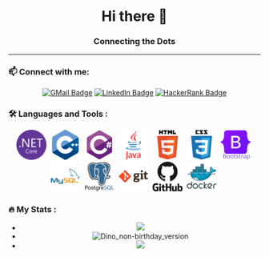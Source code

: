 <div id="header" align="center">
  <h1>Hi there 👋</h1>
</div>
<div id="header" align="center">
  <h3>Connecting the Dots</h3>
</div>

___

### 📫 Connect with me: 
<!-- Connect Buttons -->
<div align="center" display="inline-block">
  <!-- Mail button -->
  <a href="gresta.bilisim@gmail.com"><img src="https://img.shields.io/badge/Gmail-D14836?style=for-the-badge&logo=gmail&logoColor=white" alt="GMail Badge"/></a>
  <!-- Linkedin button -->
  <a href="https://www.linkedin.com/in/mdinc2022/"><img src="https://img.shields.io/badge/LinkedIn-blue?style=for-the-badge&logo=linkedin&logoColor=white" alt="LinkedIn Badge"/></a>
  <!-- HackerRank button -->
  <a href="https://www.hackerrank.com/dinc_mczp"><img src="https://img.shields.io/badge/-Hackerrank-2EC866?style=for-the-badge&logo=HackerRank&logoColor=white" alt="HackerRank Badge"/></a>
</div>

### :hammer_and_wrench: Languages and Tools :
<!-- Tool Buttons -->
<div align="center" display="inline-block">
  <!-- .Net Core -->
  <a href=""><img src="https://github.com/devicons/devicon/blob/master/icons/dotnetcore/dotnetcore-original.svg" title="dotnetcore" alt="Dotnetcore" width="60" height="60"/></a>&nbsp;
  <!-- C++ -->
  <a href=""><img src="https://github.com/devicons/devicon/blob/master/icons/cplusplus/cplusplus-original.svg" title="cpp" alt="cpp" width="60" height="60"/></a>&nbsp;
  <!-- C# -->
  <a href=""><img src="https://github.com/devicons/devicon/blob/master/icons/csharp/csharp-original.svg" title="csharp" alt="csharp" width="60" height="60"/></a>&nbsp;
  <!-- Java -->
  <a href=""><img src="https://github.com/devicons/devicon/blob/master/icons/java/java-original-wordmark.svg" title="java" alt="java" width="60" height="60"/></a>&nbsp;
  <!-- HTML5 -->
  <a href=""><img src="https://github.com/devicons/devicon/blob/master/icons/html5/html5-original-wordmark.svg" title="HTML5" alt="HTML5" width="60" height="60"/></a>&nbsp;
  <!-- CSS -->
  <a href=""><img src="https://github.com/devicons/devicon/blob/master/icons/css3/css3-original-wordmark.svg" title="css3" alt="css3" width="60" height="60"/></a>&nbsp;
  <!-- Bootstrap -->
  <a href=""><img src="https://github.com/devicons/devicon/blob/master/icons/bootstrap/bootstrap-original-wordmark.svg" title="bootstrap" alt="bootstrap" width="60" height="60"/></a>&nbsp;
  <!-- Mysql -->
  <a href=""><img src="https://github.com/devicons/devicon/blob/master/icons/mysql/mysql-original-wordmark.svg" title="mysql" alt="mysql" width="60" height="60"/></a>&nbsp;
  <!-- Postgresql -->
  <a href=""><img src="https://github.com/devicons/devicon/blob/master/icons/postgresql/postgresql-original-wordmark.svg" title="postgresql" alt="postgresql" width="60" height="60"/></a>&nbsp;
  <!-- Git -->
  <a href=""><img src="https://github.com/devicons/devicon/blob/master/icons/git/git-original-wordmark.svg" title="git" alt="git" width="60" height="60"/></a>&nbsp;
  <!-- Github -->
  <a href=""><img src="https://github.com/devicons/devicon/blob/master/icons/github/github-original-wordmark.svg" title="github" alt="github" width="60" height="60"/></a>&nbsp;  
  <!-- Docker -->
  <a href=""><img src="https://github.com/devicons/devicon/blob/master/icons/docker/docker-original-wordmark.svg" title="docker" alt="docker" width="60" height="60"/></a>&nbsp;  
</div>

### :fire: My Stats :

<ul align="center">
  <li><img class="img" src="https://github-readme-stats.vercel.app/api/top-langs/?username=TheGresta&layout=compact&langs_count=8&theme=vision-friendly-dark"></li>

  <li><img src="https://user-images.githubusercontent.com/74189776/188946760-5f40b307-abcd-4af8-aacf-60f6b0df3713.gif" alt="Dino_non-birthday_version"/></li>

  <li><img class="img" src="http://github-readme-streak-stats.herokuapp.com?user=TheGresta&theme=dark&background=000000"></li>
</ul>

<!--
**TheGresta/TheGresta** is a ✨ _special_ ✨ repository because its `README.md` (this file) appears on your GitHub profile.

Here are some ideas to get you started:

- 🔭 I’m currently working on ...
- 🌱 I’m currently learning ...
- 👯 I’m looking to collaborate on ...
- 🤔 I’m looking for help with ...
- 💬 Ask me about ...
- 📫 How to reach me: ...
- 😄 Pronouns: ...
- ⚡ Fun fact: ...
-->
